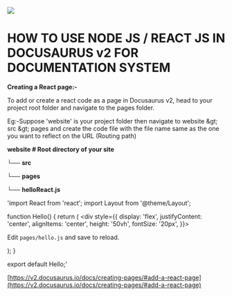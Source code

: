 ![](RackMultipart20200824-4-dr4oqv_html_1dcb9ecd3264016f.png)

# **HOW TO USE NODE JS / REACT JS IN DOCUSAURUS v2 FOR DOCUMENTATION SYSTEM**

**Creating a React page:-**

To add or create a react code as a page in Docusaurus v2, head to your project root folder and navigate to the pages folder.

Eg:-Suppose &#39;website&#39; is your project folder then navigate to website \&gt; src \&gt; pages and create the code file with the file name same as the one you want to reflect on the URL (Routing path)

**website # Root directory of your site**

└── **src**

└── **pages**

└── **helloReact.js**
 
 'import React from 'react';
import Layout from '@theme/Layout';

function Hello() {
  return (
    <Layout title="Hello">
      <div
        style={{
          display: 'flex',
          justifyContent: 'center',
          alignItems: 'center',
          height: '50vh',
          fontSize: '20px',
        }}>
        <p>
          Edit <code>pages/hello.js</code> and save to reload.
        </p>
      </div>
    </Layout>
  );
}

export default Hello;'

[https://v2.docusaurus.io/docs/creating-pages/#add-a-react-page](https://v2.docusaurus.io/docs/creating-pages/#add-a-react-page)
